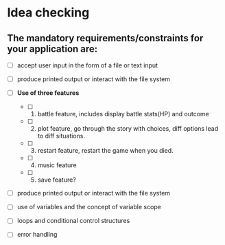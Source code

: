 # Idea checking

## The mandatory requirements/constraints for your application are:  

- [ ] accept user input in the form of a file or text input
- [ ] produce printed output or interact with the file system
- [ ] **Use of three features**
    - [ ] 1. battle feature, includes display battle stats(HP) and outcome
    - [ ] 2. plot feature, go through the story with choices, diff options lead to diff situations.
    - [ ] 3. restart feature, restart the game when you died.
    - [ ] 4. music feature
    - [ ] 5. save feature?

- [ ] produce printed output or interact with the file system
- [ ] use of variables and the concept of variable scope
- [ ] loops and conditional control structures
- [ ] error handling


<!-- Notes
1. use system clear each time the scene changes, or the story proceeds
2.  -->
